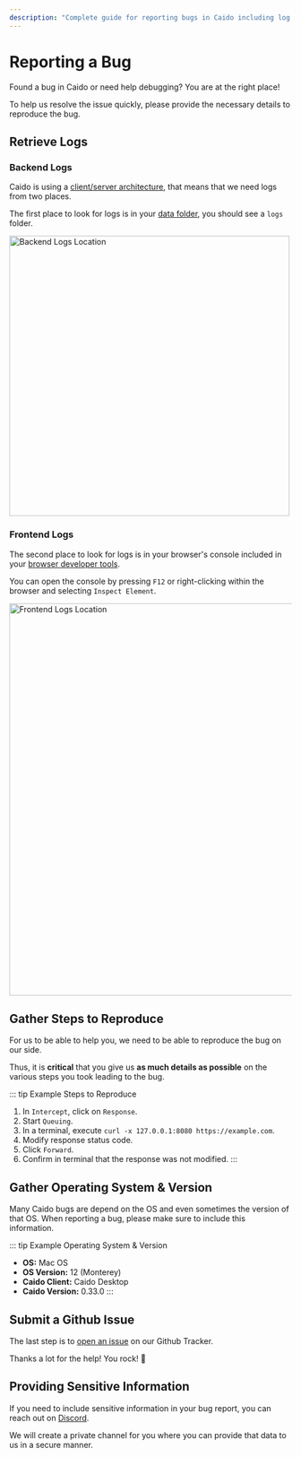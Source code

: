 ```yaml
---
description: "Complete guide for reporting bugs in Caido including log collection, reproduction steps, and GitHub issue submission."
---
```


# Reporting a Bug

Found a bug in Caido or need help debugging? You are at the right place!

To help us resolve the issue quickly, please provide the necessary details to reproduce the bug.

## Retrieve Logs

### Backend Logs

Caido is using a [client/server architecture](/concepts/essentials/instances.md), that means that we need logs from two places.

The first place to look for logs is in your [data folder](/reference/internal_files.md), you should see a `logs` folder.

<img width="500" alt="Backend Logs Location" src="/_images/backend_logs.png" center/>

### Frontend Logs

The second place to look for logs is in your browser's console included in your [browser developer tools](https://developer.mozilla.org/en-US/docs/Learn/Common_questions/Tools_and_setup/What_are_browser_developer_tools).

You can open the console by pressing `F12` or right-clicking within the browser and selecting `Inspect Element`.

<img width="700" alt="Frontend Logs Location" src="/_images/frontend_logs.png" center/>

## Gather Steps to Reproduce

For us to be able to help you, we need to be able to reproduce the bug on our side.

Thus, it is **critical** that you give us **as much details as possible** on the various steps you took leading to the bug.

::: tip Example Steps to Reproduce

1. In `Intercept`, click on `Response`.
2. Start `Queuing`.
3. In a terminal, execute `curl -x 127.0.0.1:8080 https://example.com`.
4. Modify response status code.
5. Click `Forward`.
6. Confirm in terminal that the response was not modified.
:::

## Gather Operating System & Version

Many Caido bugs are depend on the OS and even sometimes the version of that OS.
When reporting a bug, please make sure to include this information.

::: tip Example Operating System & Version

- **OS:** Mac OS
- **OS Version:** 12 (Monterey)
- **Caido Client:** Caido Desktop
- **Caido Version:** 0.33.0
:::

## Submit a Github Issue

The last step is to [open an issue](https://github.com/caido/caido/issues/new?assignees=&labels=&projects=&template=bug.md&title=) on our Github Tracker.

Thanks a lot for the help! You rock! 🤘

## Providing Sensitive Information

If you need to include sensitive information in your bug report, you can reach out on [Discord](https://links.caido.io/www-discord).

We will create a private channel for you where you can provide that data to us in a secure manner.
